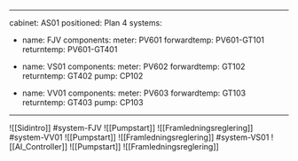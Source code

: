 
---
cabinet: AS01
positioned: Plan 4
systems:

  - name: FJV
    components:
      meter: PV601
      forwardtemp: PV601-GT101
      returntemp: PV601-GT401
  
  - name: VS01
    components:
      meter: PV602
      forwardtemp: GT102
      returntemp: GT402
      pump: CP102
	  
  - name: VV01
    components:
      meter: PV603
      forwardtemp: GT103
      returntemp: GT403
      pump: CP103
---
![[Sidintro]]
#system-FJV
![[Pumpstart]]
![[Framledningsreglering]]
#system-VV01
![[Pumpstart]]
![[Framledningsreglering]]
#system-VS01
![[AI_Controller]]
![[Pumpstart]]
![[Framledningsreglering]]
